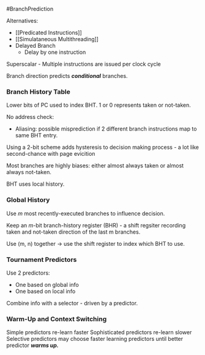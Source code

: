 #BranchPrediction

Alternatives:
- [[Predicated Instructions]]
- [[Simulataneous Multithreading]]
- Delayed Branch
	- Delay by one instruction

Superscalar - Multiple instructions are issued per clock cycle

Branch direction predicts ***conditional*** branches.


### Branch History Table

Lower bits of PC used to index BHT.
1 or 0 represents taken or not-taken.

No address check:
- Aliasing: possible misprediction if 2 different branch instructions map to same BHT entry.

Using a 2-bit scheme adds hysteresis to decision making process - a lot like second-chance with page evicition

Most branches are highly biases: either almost always taken or almost always not-taken.

BHT uses local history.

### Global History

Use *m* most recently-executed branches to influence decision.

Keep an *m*-bit branch-history register (BHR) - a shift regsiter recording taken and not-taken direction of the last m branches.

Use (m, n) together -> use the shift register to index which BHT to use.

### Tournament Predictors

Use 2 predictors:
- One based on global info
- One based on local info

Combine info with a selector - driven by a predictor.


### Warm-Up and Context Switching

Simple predictors re-learn faster
Sophisticated predictors re-learn slower
Selective predictors may choose faster learning predictors until better predictor ***warms up.***
